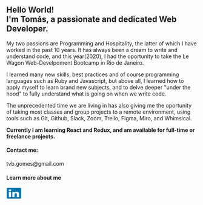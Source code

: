 <div class="container text-align-center">
  <h2>Hello World! <br> I'm Tomás, a passionate and dedicated Web Developer.</h2>

  <p>My two passions are Programming and Hospitality, the latter of which I have worked in the past 10 years. It has always been a dream to write and understand code, and this year(2020), I had the oportunity to take the Le Wagon Web-Develpoment Bootcamp in Rio de Janeiro.</p>

  <p>I learned many new skills, best practices and of course programming languages such as Ruby and Javascript, but above all, I learned how to apply myself to learn brand new subjects, and to delve deeper "under the hood" to fully understand what is going on when we write code.</p>

  <p>The unprecedented time we are living in has also giving me the oportunity of taking most classes and group projects to a remote environment, using tools such as Git, Github, Slack, Zoom, Trello, Figma, Miro, and Whimsical.</p>

  <p><strong> Currently I am learning React and Redux, and am available for full-time or freelance projects.</strong></p>

  <h4>Contact me:</h4>
  <p>tvb.gomes@gmail.com</p>

  <h4>Learn more about me</h4>
  <a href="https://www.linkedin.com/in/tomas-v-de-brito-gomes-a7747997/" target="blank"><img align="center" src="https://raw.githubusercontent.com/devicons/devicon/master/icons/linkedin/linkedin-original.svg" alt="tomas v de brito gomes" height="30" width="40" /></a>

</div>


